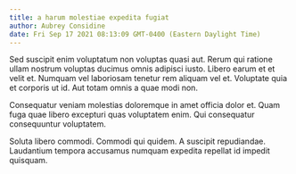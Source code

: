 ```yaml
---
title: a harum molestiae expedita fugiat
author: Aubrey Considine
date: Fri Sep 17 2021 08:13:09 GMT-0400 (Eastern Daylight Time)
---
```

Sed suscipit enim voluptatum non voluptas quasi aut. Rerum qui ratione ullam nostrum voluptas ducimus omnis adipisci iusto. Libero earum et et velit et. Numquam vel laboriosam tenetur rem aliquam vel et. Voluptate quia et corporis ut id. Aut totam omnis a quae modi non.

 Consequatur veniam molestias doloremque in amet officia dolor et. Quam fuga quae libero excepturi quas voluptatem enim. Qui consequatur consequuntur voluptatem.

 Soluta libero commodi. Commodi qui quidem. A suscipit repudiandae. Laudantium tempora accusamus numquam expedita repellat id impedit quisquam.